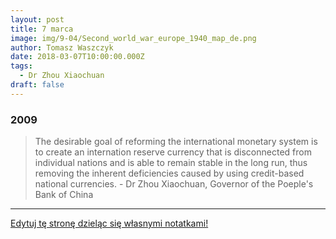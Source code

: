 ```yaml
---
layout: post
title: 7 marca
image: img/9-04/Second_world_war_europe_1940_map_de.png
author: Tomasz Waszczyk
date: 2018-03-07T10:00:00.000Z
tags:
  - Dr Zhou Xiaochuan
draft: false
---
```


### 2009

> The desirable goal of reforming the international monetary system is to create an internation reserve currency that is disconnected from individual nations and is able to remain stable in the long run, thus removing the inherent deficiencies caused by using credit-based national currencies. - Dr Zhou Xiaochuan, Governor of the Poeple's Bank of China

---

<a href="https://github.com/TomaszWaszczyk/historia.waszczyk.com/edit/master/src/content/march-7.md" target="_blank">Edytuj tę stronę dzieląc się własnymi notatkami!</a>
